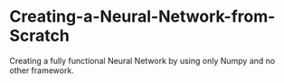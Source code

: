 # Creating-a-Neural-Network-from-Scratch
Creating a fully functional Neural Network by using only Numpy and no other framework.
